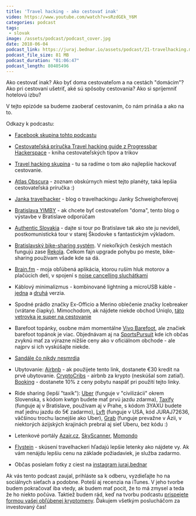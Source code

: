```yaml
---
title: 'Travel hacking - ako cestovať inak'
video: https://www.youtube.com/watch?v=sRzdGEk_Y6M
categories: podcast
tags:
 - slovak
image: /assets/podcast/podcast_cover.jpg
date: 2018-06-04
podcast_link: https://juraj.bednar.io/assets/podcast/21-travelhacking.mp3
podcast_file_size: 81 MB
podcast_duration: "01:06:47"
podcast_length: 80405496
---
```


Ako cestovať inak? Ako byť doma cestovateľom a na cestách "domácim"? Ako pri cestovaní ušetriť, aké sú spôsoby cestovania? Ako si spríjemniť hotelovú izbu?

<!--more-->

V tejto epizóde sa budeme zaoberať cestovaním, čo nám prináša a ako na to.

Odkazy k podcastu:


 * [Facebook skupina tohto podcastu](https://www.facebook.com/groups/jurajbednarpodcast/)

 * [Cestovateľská príručka Travel hacking guide z Progressbar Hackerspace](https://docs.google.com/document/d/160Q1p_i0ZPDcEK_vOOrfX5mqcP1wE2lKYmhvLya13J0/edit?hl=sk) - kniha cestovateľských tipov a trikov
 * [Travel hacking skupina](https://www.facebook.com/groups/travelhackskcz/) - tu sa radíme o tom ako najlepšie hackovať cestovanie.

 * [Atlas Obscura](https://www.atlasobscura.com/) - zoznam obskúrnych miest tejto planéty, taká lepšia cestovateľská príručka :)
 * [Janka travelhacker](https://travelhacker.blog/) - blog o travelhackingu Janky Schweighoferovej
 * [Bratislava YIMBY](https://www.facebook.com/BratislavaYimby/) - ak chcete byť cestovateľom "doma", tento blog o výstavbe v Bratislave odporúčam
 * [Authentic Slovakia](http://www.authenticslovakia.com/) - dajte si tour po Bratislave tak ako ste ju nevideli, postkomunistická tour v starej Škodovke s fantastickým výkladom.
 * [Bratislavský bike-sharing systém](https://whitebikes.info). V niekoľkých českých mestách fungujú zase [Rekola](https://www.rekola.cz/). Celkom fajn upgrade pohybu po meste, bike-sharing používam všade kde sa dá.
 * [Brain.fm](https://brain.fm) - moja obľúbená aplikácia, ktorou ruším hluk motorov a plačúcich detí, v spojení s [noise cancelling sluchátkami](https://www.alza.sk/bose-quietcomfort-35-wireless-black-d4300406.htm)
 * Káblový minimalizmus - kombinované lightning a microUSB káble - [jedna](https://www.amazon.com/Apple-MFi-Certified-Lightning-Cable/dp/B011C6HGUC?th=1) a [druhá](https://www.amazon.co.uk/dp/B072QY9TH9/ref=wl_it_dp_o_pC_nS_ttl?_encoding=UTF8&colid=TGEL92P10M8G&coliid=I1V0XP885HT0XX&psc=1) verzia.
 * Spodné prádlo značky Ex-Officio a Merino oblečenie značky Icebreaker (vrátane čiapky). Mimochodom, ak nájdete niekde obchod Uniqlo, [táto vetrovka je super na cestovanie](https://www.youtube.com/watch?v=lGlGc54dvRs)
 * Barefoot topánky, osobne mám momentálne [Vivo Barefoot](https://www.vivobarefoot.sk/), ale značiek barefoot topánok je viac. Objednávam aj na [SportsPursuit](https://www.sportpursuit.com/join/Juraj_Bednar_dec0da) kde ich občas zvyknú mať za výrazne nižšie ceny ako v oficiálnom obchode - ale najprv si ich vyskúšajte niekde.
 * [Sandále čo nikdy nesmrdia](https://sourceoutdoor.com/en/17-men-outdoor-sandals)
 * Ubytovanie: [Airbnb](https://www.airbnb.cz/c/jbednar3) - ak použijete tento link, dostanete €30 kredit na prvé ubytovanie. [CryptoCribs](https://www.cryptocribs.com/) - airbnb za krypto (neskúšal som zatiaľ). [Booking](https://www.booking.com/s/34_6/8eab135a) - dostanete 10% z ceny pobytu naspäť pri použití tejto linky.
 * Ride sharing (lepší "taxík"): [Uber](https://www.uber.com/invite/kwtgn) (funguje v "civilizácii" okrem Slovenska, s kódom kwtgn budete mať prvú jazdu zdarma), [Taxify](https://invite.taxify.eu/3YAXU) (funguje aj v Bratislave, používam aj v Prahe, s kódom 3YAXU budete mať jednu jazdu do 5€ zadarmo), [Lyft](https://lyft.com/idi/JURAJ72636) (funguje v USA, kód JURAJ72636, väčšinou trochu lacnejšie ako Uber), [Grab](https://www.grab.com/) (funguje prevažne v Ázii, v niektorých ázijských krajinách prebral aj sieť Uberu, bez kódu :)
 * Letenkové portály [Azair.cz](http://www.azair.cz/), [SkyScanner](https://www.skyscanner.net/), [Momondo](https://www.momondo.com/)
 * [Flystein](https://www.flystein.com/) - skúsení travelhackeri hľadajú lepšie letenky ako nájdete vy. Ak vám nenájdu lepšiu cenu na základe požiadaviek, je služba zadarmo.
 * Občas posielam fotky z ciest na [instagram juraj.bednar](https://www.instagram.com/juraj.bednar/)

Ak vás tento podcast zaujal, prihláste sa k odberu, vyzdieľajte ho na sociálnych sieťach a podobne. Poteší aj recenzia na iTunes. V jeho tvorbe budem pokračovať iba vtedy, ak budem mať pocit, že to má zmysel a teda že ho niekto počúva. Taktiež budem rád, keď na tvorbu podcastu [prispejete formou vašej obľúbenej kryptomeny](/donate). Ďakujem všetkým poslucháčom za investovaný čas!

